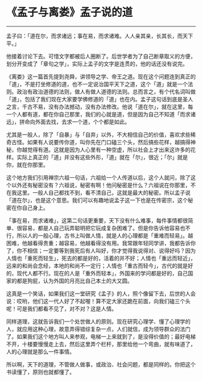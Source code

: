 # 《孟子与离娄》孟子说的道

------

孟子曰：「道在尔，而求诸远；事在易，而求诸难。人人亲其亲，长其长，而天下平。」

他接着讨论下去。可惜文字都被后人圈断了。后世学者为了自己断章取义的方便，划分开变成了「章句之学」，实际上孟子的文字是连贯的，他的话还没有说完。

《离娄》这一篇首先提到尧舜，讲领导之学、帝王之道。现在这个问题连到真正的「道」，不是打坐修道的道，也不一定说治国平天下之道，这个「道」就是一个法则。政治有政治道德的法则，做人有做人道德的法则。总而言之，有个代名词叫做「道」，包括了我们现在大家要学佛修道的「道」也在内。孟子这句话到底是圣人之言，千古不易，没有办法撼动，没有办法修改。他说「道在尔」，就在这里，每一个人都有道，都在你自己那里，我们的心就是道，但是因为自己不知道「而求诸远」，拼命向外面去找，去求一个道，个个都是如此。

尤其是一般人，除了「自暴」与「自弃」以外，不大相信自己的价值，喜欢求些稀奇古怪。如果有人说要传你道，叫你先在门口磕三个头，然后搞些花样，越搞得神秘，你越觉得有道。这就是因为人心里有一种空虚，所以社会上才出来这许多的花样。实际上真正的「道」并没有这些外形，「道」就在「尔」，很近；「尔」就是你，就在你那里。

这个地方我们引用禅宗六祖一句话，六祖给一个人传道以后，这个人就问，除了这个以外还有秘密没有？六祖说，秘密有啊！他问秘密是什么？六祖说在你那里，不在我这里。一般人自己都找不到，看不清自己，这就是最大的秘密。所以孟子说「道在尔」，也是这个意思。我们可以有趣地说孟子这一下也是在传密宗，这个秘密在你自己身上。

「事在易，而求诸难」，这第二句话更重要，天下没有什么难事，每件事情都很简单、很容易，都是人自己玩弄聪明把它玩成复杂困难了。但是你告诉他容易也不行，所以人的一般心理，古书上叫做人情，就是人的心理都是「重难而轻易」。越困难，他越看得贵重；越容易，他越看得没有用。我常跟年轻同学讲，我都告诉你了，你不相信；一定要等到我死后有人叫好，你才觉得我说得对、说得好吗？因为人情也「重死而轻生」，死去的都是好的，活着的并不好；人情也「重远而轻近」，远来的和尚会念经，本地的和尚不一定行；人情也「重古而轻今」，古代的就是好的，现代人都不行。现在的人是「重外而轻本」，外国来的学问都是好的，自己国家的都是狗屁，认为外国的月亮比自己本土的大又圆。

这真是一个笑话，如果我们这一堂研究《孟子》的人，照个像留下去，后世的人会说：哎哟，他们这一代人好了不起喔！算不定大家还跪在前面，向我们磕三个头呢！可是我们都看不见了，对不对？这是人情。

同样道理，这就告诉我们一个处世做人的原则。现在研究心理学、懂了心理学的人，就应用这种心理，故意弄得错综复杂一点，人们就信，成为领导群众的法门了。如果我们这个地方叫人来参观，电梯一上来就到了，是没得价值的；最好电梯不开，十楼要慢慢走上去，然后这里弄个栏杆，那里给他一个弯曲，就有味道了，人的心理就是那么一件事情。

所以啊，天下的道理，不管做人做事，或政治、社会问题，都是同样的。你把这个书读懂了，原则也就都懂了。
